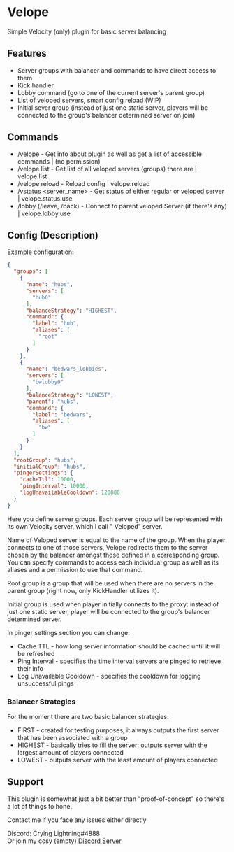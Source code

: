 # Velope

Simple Velocity (only) plugin for basic server balancing

## Features

- Server groups with balancer and commands to have direct access to them
- Kick handler
- Lobby command (go to one of the current server's parent group)
- List of veloped servers, smart config reload (WIP)
- Initial sever group (instead of just one static server, players will be connected to the group's balancer determined server on join)

## Commands

- /velope - Get info about plugin as well as get a list of accessible commands | (no permission)
- /velope list - Get list of all veloped servers (groups) there are | velope.list
- /velope reload - Reload config | velope.reload
- /vstatus <server_name> - Get status of either regular or veloped server | velope.status.use
- /lobby (/leave, /back) - Connect to parent veloped Server (if there's any) | velope.lobby.use

## Config (Description)

Example configuration:

```json
{
  "groups": [
    {
      "name": "hubs",
      "servers": [
        "hub0"
      ],
      "balanceStrategy": "HIGHEST",
      "command": {
        "label": "hub",
        "aliases": [
          "root"
        ]
      }
    },
    {
      "name": "bedwars_lobbies",
      "servers": [
        "bwlobby0"
      ],
      "balanceStrategy": "LOWEST",
      "parent": "hubs",
      "command": {
        "label": "bedwars",
        "aliases": [
          "bw"
        ]
      }
    }
  ],
  "rootGroup": "hubs",
  "initialGroup": "hubs",
  "pingerSettings": {
    "cacheTtl": 10000,
    "pingInterval": 10000,
    "logUnavailableCooldown": 120000
  }
}
```

Here you define server groups. Each server group will be represented with its own Velocity server, which I call "
Veloped" server.

Name of Veloped server is equal to the name of the group. When the player connects to one of those servers,
Velope redirects them to the server chosen by the balancer amongst those defined in a corresponding group.
You can specify commands to access each individual group as well as its aliases and a permission to use that command.

Root group is a group that will be used when there are no servers in the parent group (right now, only KickHandler
utilizes it).

Initial group is used when player initially connects to the proxy: instead of just one static server, player will be
connected to the group's balancer determined server.

In pinger settings section you can change:
- Cache TTL - how long server information should be cached until it will be refreshed
- Ping Interval - specifies the time interval servers are pinged to retrieve their info
- Log Unavailable Cooldown - specifies the cooldown for logging unsuccessful pings

### Balancer Strategies

For the moment there are two basic balancer strategies:

- FIRST - created for testing purposes, it always outputs the first server that has been associated with a group
- HIGHEST - basically tries to fill the server: outputs server with the largest amount of players connected
- LOWEST - outputs server with the least amount of players connected

## Support
This plugin is somewhat just a bit better than "proof-of-concept" so there's a lot of things to hone.  

Contact me if you face any issues either directly  

Discord: Crying Lightning#4888   
Or join my cosy (empty) [Discord Server](https://theseems.ru/coffeehub/discord)
